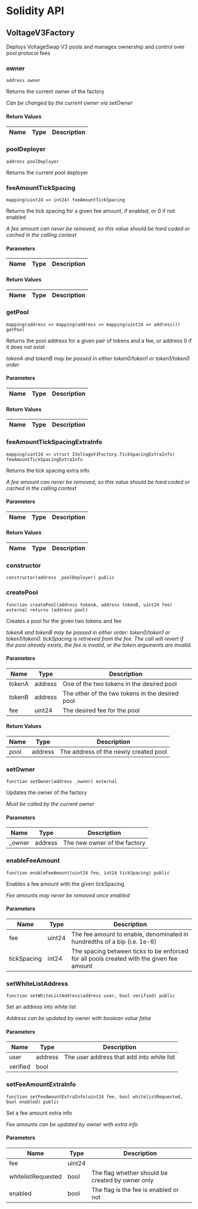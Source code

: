 # Solidity API

## VoltageV3Factory

Deploys VoltageSwap V3 pools and manages ownership and control over pool protocol fees

### owner

```solidity
address owner
```

Returns the current owner of the factory

_Can be changed by the current owner via setOwner_

#### Return Values

| Name | Type | Description |
| ---- | ---- | ----------- |

### poolDeployer

```solidity
address poolDeployer
```

Returns the current pool deployer

### feeAmountTickSpacing

```solidity
mapping(uint24 => int24) feeAmountTickSpacing
```

Returns the tick spacing for a given fee amount, if enabled, or 0 if not enabled

_A fee amount can never be removed, so this value should be hard coded or cached in the calling context_

#### Parameters

| Name | Type | Description |
| ---- | ---- | ----------- |

#### Return Values

| Name | Type | Description |
| ---- | ---- | ----------- |

### getPool

```solidity
mapping(address => mapping(address => mapping(uint24 => address))) getPool
```

Returns the pool address for a given pair of tokens and a fee, or address 0 if it does not exist

_tokenA and tokenB may be passed in either token0/token1 or token1/token0 order_

#### Parameters

| Name | Type | Description |
| ---- | ---- | ----------- |

#### Return Values

| Name | Type | Description |
| ---- | ---- | ----------- |

### feeAmountTickSpacingExtraInfo

```solidity
mapping(uint24 => struct IVoltageV3Factory.TickSpacingExtraInfo) feeAmountTickSpacingExtraInfo
```

Returns the tick spacing extra info

_A fee amount can never be removed, so this value should be hard coded or cached in the calling context_

#### Parameters

| Name | Type | Description |
| ---- | ---- | ----------- |

#### Return Values

| Name | Type | Description |
| ---- | ---- | ----------- |

### constructor

```solidity
constructor(address _poolDeployer) public
```

### createPool

```solidity
function createPool(address tokenA, address tokenB, uint24 fee) external returns (address pool)
```

Creates a pool for the given two tokens and fee

_tokenA and tokenB may be passed in either order: token0/token1 or token1/token0. tickSpacing is retrieved
from the fee. The call will revert if the pool already exists, the fee is invalid, or the token arguments
are invalid._

#### Parameters

| Name | Type | Description |
| ---- | ---- | ----------- |
| tokenA | address | One of the two tokens in the desired pool |
| tokenB | address | The other of the two tokens in the desired pool |
| fee | uint24 | The desired fee for the pool |

#### Return Values

| Name | Type | Description |
| ---- | ---- | ----------- |
| pool | address | The address of the newly created pool |

### setOwner

```solidity
function setOwner(address _owner) external
```

Updates the owner of the factory

_Must be called by the current owner_

#### Parameters

| Name | Type | Description |
| ---- | ---- | ----------- |
| _owner | address | The new owner of the factory |

### enableFeeAmount

```solidity
function enableFeeAmount(uint24 fee, int24 tickSpacing) public
```

Enables a fee amount with the given tickSpacing

_Fee amounts may never be removed once enabled_

#### Parameters

| Name | Type | Description |
| ---- | ---- | ----------- |
| fee | uint24 | The fee amount to enable, denominated in hundredths of a bip (i.e. 1e-6) |
| tickSpacing | int24 | The spacing between ticks to be enforced for all pools created with the given fee amount |

### setWhiteListAddress

```solidity
function setWhiteListAddress(address user, bool verified) public
```

Set an address into white list

_Address can be updated by owner with boolean value false_

#### Parameters

| Name | Type | Description |
| ---- | ---- | ----------- |
| user | address | The user address that add into white list |
| verified | bool |  |

### setFeeAmountExtraInfo

```solidity
function setFeeAmountExtraInfo(uint24 fee, bool whitelistRequested, bool enabled) public
```

Set a fee amount extra info

_Fee amounts can be updated by owner with extra info_

#### Parameters

| Name | Type | Description |
| ---- | ---- | ----------- |
| fee | uint24 |  |
| whitelistRequested | bool | The flag whether should be created by owner only |
| enabled | bool | The flag is the fee is enabled or not |


